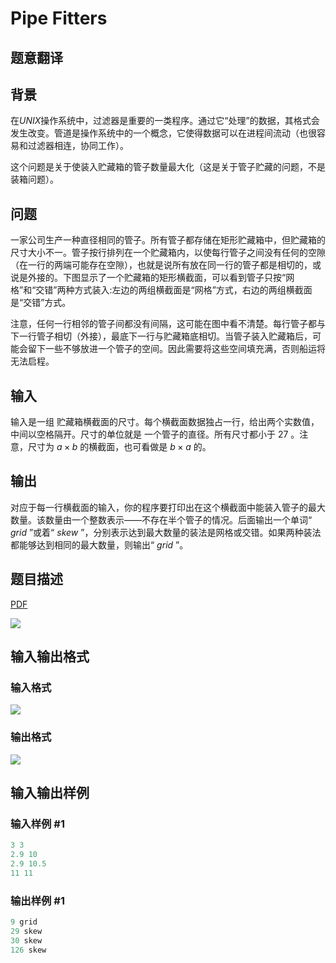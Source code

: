 # Pipe Fitters

## 题意翻译

## 背景

在$UNIX$操作系统中，过滤器是重要的一类程序。通过它“处理”的数据，其格式会发生改变。管道是操作系统中的一个概念，它使得数据可以在进程间流动（也很容易和过滤器相连，协同工作）。

这个问题是关于使装入贮藏箱的管子数量最大化（这是关于管子贮藏的问题，不是装箱问题）。

## 问题

一家公司生产一种直径相同的管子。所有管子都存储在矩形贮藏箱中，但贮藏箱的尺寸大小不一。管子按行排列在一个贮藏箱内，以使每行管子之间没有任何的空隙（在一行的两端可能存在空隙），也就是说所有放在同一行的管子都是相切的，或说是外接的。下图显示了一个贮藏箱的矩形横截面，可以看到管子只按“网格”和“交错”两种方式装入:左边的两组横截面是“网格”方式，右边的两组横截面是“交错”方式。

注意，任何一行相邻的管子间都没有间隔，这可能在图中看不清楚。每行管子都与下一行管子相切（外接），最底下一行与贮藏箱底相切。当管子装入贮藏箱后，可能会留下一些不够放进一个管子的空间。因此需要将这些空间填充满，否则船运将无法启程。

## 输入

输入是一组 贮藏箱横截面的尺寸。每个横截面数据独占一行，给出两个实数值，中间以空格隔开。尺寸的单位就是 一个管子的直径。所有尺寸都小于 $27$ 。注意，尺寸为 $a×b$ 的横截面，也可看做是 $b×a$ 的。

## 输出

对应于每一行横截面的输入，你的程序要打印出在这个横截面中能装入管子的最大数量。该数量由一个整数表示——不存在半个管子的情况。后面输出一个单词“ $grid$ ”或着“ $skew$ ”，分别表示达到最大数量的装法是网格或交错。如果两种装法都能够达到相同的最大数量，则输出“ $grid$ ”。

## 题目描述

[problemUrl]: https://uva.onlinejudge.org/index.php?option=com_onlinejudge&Itemid=8&category=3&page=show_problem&problem=57

[PDF](https://uva.onlinejudge.org/external/1/p121.pdf)

![](https://cdn.luogu.com.cn/upload/vjudge_pic/UVA121/d027ac6039799fff9cc7e2d09327776cb5d35f89.png)

## 输入输出格式

### 输入格式

![](https://cdn.luogu.com.cn/upload/vjudge_pic/UVA121/91d3a485fa60a5d9db0fb25422dd2a03d0029fa3.png)

### 输出格式

![](https://cdn.luogu.com.cn/upload/vjudge_pic/UVA121/afff24b9492b01da12931d7d1f07f67458e6cc56.png)

## 输入输出样例

### 输入样例 #1

```cpp
3 3
2.9 10
2.9 10.5
11 11
```


### 输出样例 #1

```cpp
9 grid
29 skew
30 skew
126 skew
```


